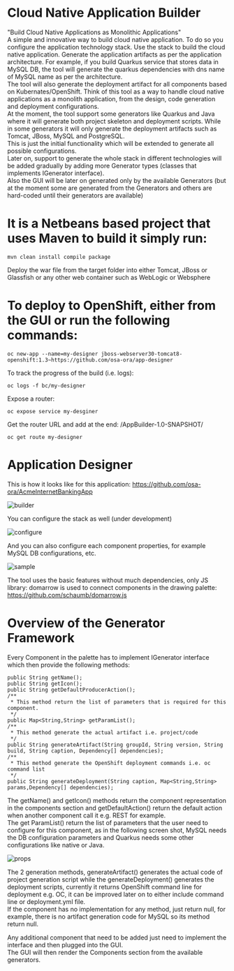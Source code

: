 # Cloud Native Application Builder
"Build Cloud Native Applications as Monolithic Applications"  
A simple and innovative way to build cloud native application. To do so you configure the application technology stack. Use the stack to build the cloud native application. Generate the application artifacts as per the application architecture. For example, if you build Quarkus service that stores data in MySQL DB, the tool will generate the quarkus dependencies with dns name of MySQL name as per the architecture.  
The tool will also generate the deployment artifact for all components based on Kubernates/OpenShift. Think of this tool as a way to handle cloud native applications as a monolith application, from the design, code generation and deployment configurations.  
At the moment, the tool support some generators like Quarkus and Java where it will generate both project skeleton and deployment scripts. While in some generators it will only generate the deployment artifacts such as Tomcat, JBoss, MySQL and PostgreSQL.  
This is just the initial functionality which will be extended to generate all possible configurations.  
Later on, support to generate the whole stack in different technologies will be added gradually by adding more Generator types (classes that implements IGenerator interface).   
Also the GUI will be later on generated only by the available Generators (but at the moment some are generated from the Generators and others are hard-coded until their generators are available)  

# It is a Netbeans based project that uses Maven to build it simply run:  
```
mvn clean install compile package
```

Deploy the war file from the target folder into either Tomcat, JBoss or Glassfish or any other web container such as WebLogic or Websphere  

# To deploy to OpenShift, either from the GUI or run the following commands:  
```
oc new-app --name=my-designer jboss-webserver30-tomcat8-openshift:1.3~https://github.com/osa-ora/app-designer  
```
To track the progress of the build (i.e. logs): 
```
oc logs -f bc/my-designer 
```
Expose a router:  
```
oc expose service my-desginer 
```
Get the router URL and add at the end: /AppBuilder-1.0-SNAPSHOT/  
```
oc get route my-designer 
```

# Application Designer

This is how it looks like for this application: https://github.com/osa-ora/AcmeInternetBankingApp  

![builder](https://user-images.githubusercontent.com/18471537/83556127-a6d08f80-a50f-11ea-93f8-bcfd08f8f977.png)


You can configure the stack as well (under development)  

![configure](https://user-images.githubusercontent.com/18471537/83556165-b5b74200-a50f-11ea-976d-9400ebba93df.png)

And you can also configure each component properties, for example MySQL DB configurations, etc.

![sample](https://user-images.githubusercontent.com/18471537/84061321-03272980-a9be-11ea-9380-80aaf0c66d70.png)
  
The tool uses the basic features without much dependencies, only JS library: domarrow is used to connect components in the drawing palette: https://github.com/schaumb/domarrow.js  

# Overview of the Generator Framework  
Every Component in the palette has to implement IGenerator interface which then provide the following methods:

```
public String getName();
public String getIcon();
public String getDefaultProducerAction();
/**
 * This method return the list of parameters that is required for this component.
 */
public Map<String,String> getParamList();
/**
 * This method generate the actual artifact i.e. project/code
 */
public String generateArtifact(String groupId, String version, String build, String caption, Dependency[] dependencies);
/**
 * This method generate the OpenShift deployment commands i.e. oc command list
 */
public String generateDeployment(String caption, Map<String,String> params,Dependency[] dependencies);

```
The getName() and getIcon() methods return the component representation in the components section and getDefaultAction() return the default action when another component call it e.g. REST for example.  
The get ParamList() return the list of parameters that the user need to configure for this component, as in the following screen shot, MySQL needs the DB configuration parameters and Quarkus needs some other configurations like native or Java.  

![props](https://user-images.githubusercontent.com/18471537/84871876-5dd91900-b081-11ea-9114-d2248e649e2b.png)


The 2 generation methods, generateArtifact() generates the actual code of project generation script while the generateDeployment() generates the deployment scripts, currently it returns OpenShift command line for deployment e.g. OC, it can be improved later on to either include command line or deployment.yml file.  
If the component has no implementation for any method, just return null, for example, there is no artifact generation code for MySQL so its method return null.  
  
Any additional component that need to be added just need to implement the interface and then plugged into the GUI.  
The GUI will then render the Components section from the available generators.   


